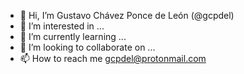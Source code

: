 - 👋 Hi, I’m Gustavo Chávez Ponce de León (@gcpdel) 
- 👀 I’m interested in ...
- 🌱 I’m currently learning ...
- 💞️ I’m looking to collaborate on ...
- 📫 How to reach me gcpdel@protonmail.com

<!---
gcpdel/gcpdel is a ✨ special ✨ repository because its `README.md` (this file) appears on your GitHub profile.
You can click the Preview link to take a look at your changes.
--->
